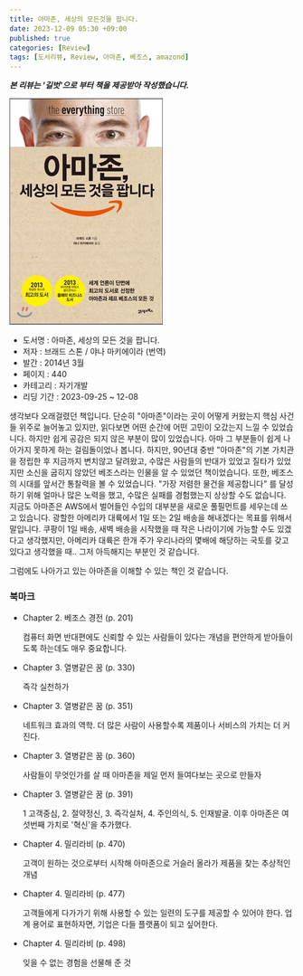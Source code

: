 ```yaml
---
title: 아마존, 세상의 모든것을 팝니다.
date: 2023-12-09 05:30 +09:00
published: true
categories: [Review]
tags: [도서리뷰, Review, 아마존, 베조스, amazond]
---
```


***본 리뷰는 '길벗'으로 부터 책을 제공받아 작성했습니다.***

![Cover Page](/assets/images/aws_the_everything_bezos.png)

- 도서명 : 아마존, 세상의 모든 것을 팝니다.
- 저자 : 브래드 스톤 / 야나 마키에이라 (번역)
- 발간 : 2014년 3월
- 페이지 : 440
- 카테고리 : 자기개발
- 리딩 기간 : 2023-09-25 ~ 12-08

생각보다 오래걸렸던 책입니다. 단순히 "아마존"이라는 곳이 어떻게 커왔는지 핵심 사건들 위주로 늘어놓고 있지만, 읽다보면 어떤 순간에 어떤 고민이 오갔는지 느낄 수 있었습니다. 하지만 쉽게 공감은 되지 않은 부분이 많이 있었습니다. 아마 그 부분들이 쉽게 나아가지 못하게 하는 걸림돌이었나 봅니다. 
하지만, 90년대 중반 "아마존"의 기본 가치관을 정립한 후 지금까지 변치않고 달려왔고, 수많은 사람들의 반대가 있었고 질타가 있었지만 소신을 굽히지 않았던 베조스라는 인물을 알 수 있었던 책이었습니다. 
또한, 베조스의 시대를 앞서간 통찰력을 볼 수 있었습니다. "가장 저렴한 물건을 제공합니다" 를 달성하기 위해 얼마나 많은 노력을 했고, 수많은 실패를 경험했는지 상상할 수도 없습니다. 
지금도 아마존은 AWS에서 벌어들인 수입의 대부분을 새로운 풀필먼트를 세우는데 쓰고 있습니다. 광할한 아메리카 대륙에서 1일 또는 2일 배송을 해내겠다는 목표를 위해서 말입니다. 쿠팡이 1일 배송, 새벽 배송을 시작했을 때 작은 나라이기에 가능할 수도 있겠다고 생각했지만, 아메리카 대륙은 한개 주가 우리나라의 몇배에 해당하는 국토를 갖고 있다고 생각했을 때.. 그저 아득해지는 부분인 것 같습니다. 

그럼에도 나아가고 있는 아마존을 이해할 수 있는 책인 것 같습니다.

### 북마크
* Chapter 2. 베조스 경전 (p. 201)

    컴퓨터 화면 반대편에도 신뢰할 수 있는 사람들이 있다는 개념을 편안하게 받아들이도록 하는데도 매우 중요합니다.

* Chapter 3. 열병같은 꿈 (p. 330)

    즉각 실천하가

* Chapter 3. 열병같은 꿈 (p. 351)

    네트워크 효과의 역학. 더 많은 사람이 사용할수록 제품이나 서비스의 가치는 더 커진다.

* Chapter 3. 열병같은 꿈 (p. 360)

    사람들이 무엇인가를 살 때 아마존을 제일 먼저 들여다보는 곳으로 만들자

* Chapter 3. 열병같은 꿈 (p. 391)

    1 고객중심, 2. 절약정신, 3. 즉각실처, 4. 주인의식, 5. 인재발굴. 이후 아마존은 여섯번째 가치로 '혁신'을 추가했다.

* Chapter 4. 밀리라비 (p. 470)

    고객이 원하는 것으로부터 시작해 아마존으로 거슬러 올라가 제품을 찾는 추상적인 개념

* Chapter 4. 밀리라비 (p. 477)

    고객들에게 다가가기 위해 사용할 수 있는 일련의 도구를 제공할 수 있어야 한다. 업계 용어로 표현하자면, 기업은 다들 플랫폼이 되고 싶어한다. 

* Chapter 4. 밀리라비 (p. 498)

    잊을 수 없는 경험을 선물해 준 것